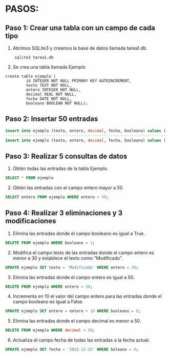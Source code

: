 # PASOS:
## Paso 1: Crear una tabla con un campo de cada tipo
1. Abrimos SQLite3 y creamos la base de datos llamada tarea1.db.

``` code
    sqlite3 tarea1.db
```
2. Se crea una tabla llamada Ejemplo
```code
create table ejemplo (
         id INTEGER NOT NULL PRIMARY KEY AUTOINCREMENT,
         texto TEXT NOT NULL,
         entero INTEGER NOT NULL,
         decimal REAL NOT NULL,
         fecha DATE NOT NULL,
         booleano BOOLEAN NOT NULL);
```
## Paso 2: Insertar 50 entradas
``` sql
insert into ejemplo (texto, entero, decimal, fecha, booleano) values ('Ejemplo1', 25, 10.5, '2022-05-15', 0)...etc
-----------------------------------------------------------------------
insert into ejemplo (texto, entero, decimal, fecha, booleano) values ('Ejemplo50', 75, 85.3, '2026-06-11', 1)
```

## Paso 3: Realizar 5 consultas de datos
1. Obtén todas las entradas de la tabla Ejemplo.
``` sql
SELECT * FROM ejemplo 
 ```
2. Obtén las entradas con el campo entero mayor a 50.
```sql
SELECT entero FROM ejemplo WHERE entero > 50;
```

## Paso 4: Realizar 3 eliminaciones y 3 modificaciones
 1. Elimina las entradas donde el campo booleano es igual a True.
 ```sql
 DELETE FROM ejemplo WHERE booleano = 1;
 ```
 2. Modifica el campo texto de las entradas donde el campo entero es menor a 30 y establece el texto como "Modificado".
 ```sql
 UPDATE ejemplo SET texto = 'Modificado' WHERE entero < 30;
 ```
3.  Elimina las entradas donde el campo entero es igual a 50.
```sql
DELETE FROM ejemplo WHERE entero = 50;
```
4. Incrementa en 10 el valor del campo entero para las entradas donde el campo booleano es igual a False.
```sql
UPDATE ejemplo SET entero = entero + 10 WHERE booleano = 0;
```
5. Elimina las entradas donde el campo decimal es menor a 50.
```sql
DELETE FROM ejemplo WHERE decimal < 50;
```
6. Actualiza el campo fecha de todas las entradas a la fecha actual.
```sql
UPDATE ejemplo SET fecha = '2023-12-15' WHERE boleano = 0;
```
  